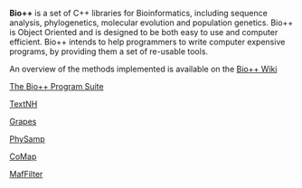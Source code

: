 **Bio++** is a set of C++ libraries for Bioinformatics, including sequence analysis, phylogenetics, molecular evolution and population genetics. Bio++ is Object Oriented and is designed to be both easy to use and computer efficient. Bio++ intends to help programmers to write computer expensive programs, by providing them a set of re-usable tools. 

An overview of the methods implemented is available on the [Bio++ Wiki](https://github.com/BioPP/bpp-documentation/wiki/The-Bio-plus-plus--Project)

[The Bio++ Program Suite](http://biopp.github.io/bppsuite/)

[TextNH](http://biopp.github.io/textnh/) 

[Grapes](http://biopp.github.com/grapes/)

[PhySamp](http://jydu.github.io/physamp/)

[CoMap](http://jydu.github.io/comap/)

[MafFilter](http://jydu.github.io/maffilter/) 

